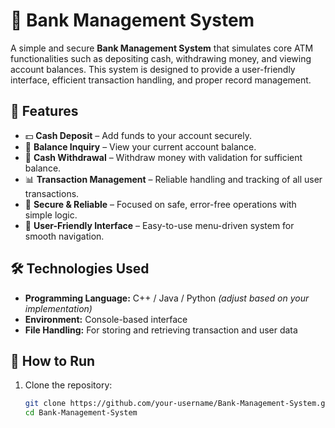 # 🏦 Bank Management System

A simple and secure **Bank Management System** that simulates core ATM functionalities such as depositing cash, withdrawing money, and viewing account balances. This system is designed to provide a user-friendly interface, efficient transaction handling, and proper record management.

## 🚀 Features

- 💵 **Cash Deposit** – Add funds to your account securely.
- 🧾 **Balance Inquiry** – View your current account balance.
- 🏧 **Cash Withdrawal** – Withdraw money with validation for sufficient balance.
- 📊 **Transaction Management** – Reliable handling and tracking of all user transactions.
- 🔐 **Secure & Reliable** – Focused on safe, error-free operations with simple logic.
- 🧭 **User-Friendly Interface** – Easy-to-use menu-driven system for smooth navigation.

## 🛠️ Technologies Used

- **Programming Language:** C++ / Java / Python *(adjust based on your implementation)*  
- **Environment:** Console-based interface  
- **File Handling:** For storing and retrieving transaction and user data  


## 🧪 How to Run

1. Clone the repository:
   ```bash
   git clone https://github.com/your-username/Bank-Management-System.git
   cd Bank-Management-System
   
